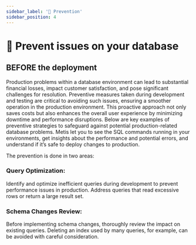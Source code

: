 ```yaml
---
sidebar_label: '🚨 Prevention'
sidebar_position: 4
---
```


# 🚨 Prevent issues on your database

## BEFORE the deployment
Production problems within a database environment can lead to substantial financial losses, impact customer satisfaction, and pose significant challenges for resolution. Preventive measures taken during development and testing are critical to avoiding such issues, ensuring a smoother operation in the production environment. This proactive approach not only saves costs but also enhances the overall user experience by minimizing downtime and performance disruptions. Below are key examples of preventive strategies to safeguard against potential production-related database problems.
Metis let you to see the SQL commands running in your environments, get insights about the performance and potential errors, and understand if it’s safe to deploy changes to production.

The prevention is done in two areas: 
### Query Optimization:

Identify and optimize inefficient queries during development to prevent performance issues in production. Address queries that read excessive rows or return a large result set.

### Schema Changes Review:

Before implementing schema changes, thoroughly review the impact on existing queries. Deleting an index used by many queries, for example, can be avoided with careful consideration.

